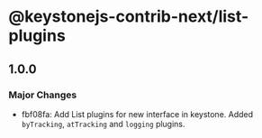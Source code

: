 # @keystonejs-contrib-next/list-plugins

## 1.0.0

### Major Changes

- fbf08fa: Add List plugins for new interface in keystone. Added `byTracking`, `atTracking` and `logging` plugins.
